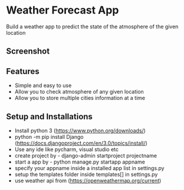 # Weather Forecast App
Build a weather app to predict the state of the atmosphere of the given location

## Screenshot


## Features

* Simple and easy to use
* Allow you to check atmosphere of any given location
* Allow you to store multiple cities information at a time

## Setup and Installations

* Install python 3 (https://www.python.org/downloads/)
* python -m pip install Django (https://docs.djangoproject.com/en/3.0/topics/install/)
* Use any ide like pycharm, visual studio etc
* create project by - django-admin startproject projectname
* start a app by - python manage.py startapp appname
* specify your appname inside a installed app list in settings.py
* setup the templates folder inside templates[] in settings.py
* use weather api from (https://openweathermap.org/current)
